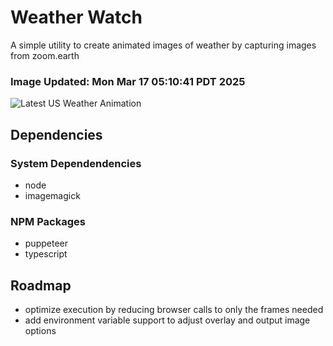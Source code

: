 # Weather Watch

A simple utility to create animated images of weather by capturing images from zoom.earth

### Image Updated: Mon Mar 17 05:10:41 PDT 2025

![Latest US Weather Animation](animations/2025-03-17.webp)

## Dependencies
### System Dependendencies
* node
* imagemagick
### NPM Packages
* puppeteer
* typescript

## Roadmap
* optimize execution by reducing browser calls to only the frames needed
* add environment variable support to adjust overlay and output image options
